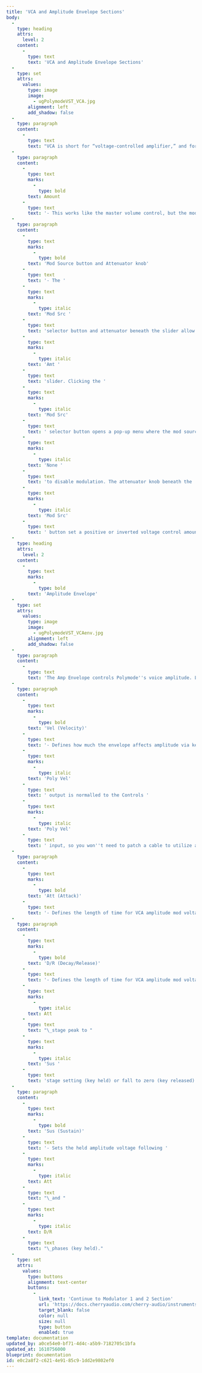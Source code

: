```yaml
---
title: 'VCA and Amplitude Envelope Sections'
body:
  -
    type: heading
    attrs:
      level: 2
    content:
      -
        type: text
        text: 'VCA and Amplitude Envelope Sections'
  -
    type: set
    attrs:
      values:
        type: image
        image:
          - ugPolymodeVST_VCA.jpg
        alignment: left
        add_shadow: false
  -
    type: paragraph
    content:
      -
        type: text
        text: "VCA is short for “voltage-controlled amplifier,” and for all intents and purposes, you can think of it as an automated volume knob.\_The original Polymoog did not include a master VCA, but we've added it for increased flexibility. Most significantly, it enables tremolo and pulsing sounds (using the Mod Source routing beneath it with Modulator 1 or 2) that couldn't be created on an original Polymoog. "
  -
    type: paragraph
    content:
      -
        type: text
        marks:
          -
            type: bold
        text: Amount
      -
        type: text
        text: '- This works like the master volume control, but the modulation input explained below adds all kinds of amplitude modulation capabilities, unavailable in an original Polymoog. '
  -
    type: paragraph
    content:
      -
        type: text
        marks:
          -
            type: bold
        text: 'Mod Source button and Attenuator knob'
      -
        type: text
        text: '- The '
      -
        type: text
        marks:
          -
            type: italic
        text: 'Mod Src '
      -
        type: text
        text: 'selector button and attenuator beneath the slider allow positive or inverted voltage control of the '
      -
        type: text
        marks:
          -
            type: italic
        text: 'Amt '
      -
        type: text
        text: 'slider. Clicking the '
      -
        type: text
        marks:
          -
            type: italic
        text: 'Mod Src'
      -
        type: text
        text: ' selector button opens a pop-up menu where the mod source can be selected. Once a mod source is chosen, the button turns red and its text changes to indicate the current mod source. To choose a different mod source, click the button and choose another modulator, or choose '
      -
        type: text
        marks:
          -
            type: italic
        text: 'None '
      -
        type: text
        text: 'to disable modulation. The attenuator knob beneath the '
      -
        type: text
        marks:
          -
            type: italic
        text: 'Mod Src'
      -
        type: text
        text: ' button set a positive or inverted voltage control amount.'
  -
    type: heading
    attrs:
      level: 2
    content:
      -
        type: text
        marks:
          -
            type: bold
        text: 'Amplitude Envelope'
  -
    type: set
    attrs:
      values:
        type: image
        image:
          - ugPolymodeVST_VCAenv.jpg
        alignment: left
        add_shadow: false
  -
    type: paragraph
    content:
      -
        type: text
        text: 'The Amp Envelope controls Polymode''s voice amplitude. Like most modern poly synths, each voice (up to a maximum of 32) has its own independent envelope and associated voltage-controlled amplifier. '
  -
    type: paragraph
    content:
      -
        type: text
        marks:
          -
            type: bold
        text: 'Vel (Velocity)'
      -
        type: text
        text: '- Defines how much the envelope affects amplitude via keyboard velocity. Remember that the IO Panel Poly Sources '
      -
        type: text
        marks:
          -
            type: italic
        text: 'Poly Vel'
      -
        type: text
        text: ' output is normalled to the Controls '
      -
        type: text
        marks:
          -
            type: italic
        text: 'Poly Vel'
      -
        type: text
        text: ' input, so you won''t need to patch a cable to utilize amp envelope velocity. A setting of zero gives maximum dynamic range; at a setting of 10, keyboard velocity has no effect on amplitude, and is essentially full blast all the time. '
  -
    type: paragraph
    content:
      -
        type: text
        marks:
          -
            type: bold
        text: 'Att (Attack)'
      -
        type: text
        text: '- Defines the length of time for VCA amplitude mod voltage to rise from minimum to maximum.'
  -
    type: paragraph
    content:
      -
        type: text
        marks:
          -
            type: bold
        text: 'D/R (Decay/Release)'
      -
        type: text
        text: '- Defines the length of time for VCA amplitude mod voltage to fall from the '
      -
        type: text
        marks:
          -
            type: italic
        text: Att
      -
        type: text
        text: "\_stage peak to "
      -
        type: text
        marks:
          -
            type: italic
        text: 'Sus '
      -
        type: text
        text: 'stage setting (key held) or fall to zero (key released). '
  -
    type: paragraph
    content:
      -
        type: text
        marks:
          -
            type: bold
        text: 'Sus (Sustain)'
      -
        type: text
        text: '- Sets the held amplitude voltage following '
      -
        type: text
        marks:
          -
            type: italic
        text: Att
      -
        type: text
        text: "\_and "
      -
        type: text
        marks:
          -
            type: italic
        text: D/R
      -
        type: text
        text: "\_phases (key held)."
  -
    type: set
    attrs:
      values:
        type: buttons
        alignment: text-center
        buttons:
          -
            link_text: 'Continue to Modulator 1 and 2 Section'
            url: 'https://docs.cherryaudio.com/cherry-audio/instruments/polymode/mod-1-2'
            target_blank: false
            color: null
            size: null
            type: button
            enabled: true
template: documentation
updated_by: a0ce54e0-bf71-4d4c-a5b9-7182705c1bfa
updated_at: 1610756000
blueprint: documentation
id: e0c2a8f2-c621-4e91-85c9-1dd2e9802ef0
---
```


